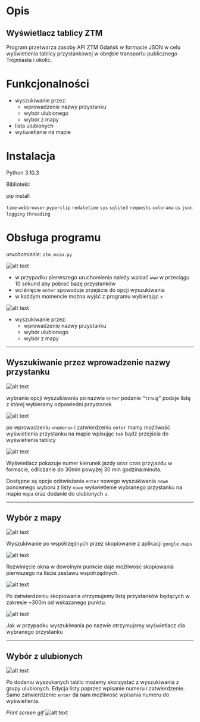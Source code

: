 # Opis 
## **Wyświetlacz tablicy ZTM**
Program przetwarza zasoby API ZTM Gdańsk w formacie JSON w celu wyświetlenia tablicy przystankowej w obrębie transportu publicznego Trójmiasta i okolic.

# Funkcjonalności
* wyszukiwanie przez:
    * wprowadzenie nazwy przystanku
    * wybór ulubionego
    * wybór z mapy
* lista ulubionych
* wyświetlanie na mapie

# Instalacja
Python 3.10.3

Biblioteki:

pip install

`time` `webbrowser` `pyperclip` `redatetime` `sys` `sqlite3` `requests` `colorama` `os` `json` `logging` `threading`

# Obsługa programu
*uruchomienie*:
`ztm_main.py`

![alt text](files/1.PNG)

* w przypadku pierwszego uruchomienia należy wpisać `www` w przeciągu 10 sekund aby pobrać bazę przystanków
* wciśnięcie `enter` spowoduje przejście do opcji wyszukiwania
* w każdym momencie można wyjść z programu wybierając `x`

![alt text](files/3.PNG)
* wyszukiwanie przez:
    * wprowadzenie nazwy przystanku
    * wybór ulubionego
    * wybór z mapy

---
## Wyszukiwanie przez wprowadzenie nazwy przystanku
![alt text](files/4_2.PNG)

wybranie opcji wyszukiwania po nazwie `enter` podanie `”traug”` podaje listę z której wybieramy odpowiedni przystanek

![alt text](files/4_3.PNG)

po wprowadzeniu `<numeru>` i zatwierdzeniu `enter` mamy możliwość wyświetlenia przystanku na mapie wpisując `tak` bądź przejścia do wyświetlenia tablicy


![alt text](files/4_4.PNG)

Wyświetlacz pokazuje numer kierunek jazdy oraz czas przyjazdu w formacie, odliczanie do 30min powyżej 30 min godzina:minuta.

Dostępne są opcje odświeżania `enter` nowego wyszukiwania `nowe` ponownego wyboru z listy `nowe` wyświetlenie wybranego przystanku na mapie `mapa` oraz dodanie do ulubionych `u`.

---
## Wybór z mapy
![alt text](files/5_1.PNG)

Wyszukiwanie po współrzędnych przez skopiowanie z aplikacji `google.maps`


![alt text](files/5_2.PNG)

Rozwinięcie okna w dowolnym punkcie daje możliwość skopiowania pierwszego na liście zestawu współrzędnych.


![alt text](files/5_3.PNG)

Po zatwierdzeniu skopiowania otrzymujemy listę przystanków będących w zakresie ~300m od wskazanego punktu.


![alt text](files/5_4.PNG)

Jak w przypadku wyszukiwania po nazwie otrzymujemy wyświetlacz dla wybranego przystanku

---
## Wybór z ulubionych
![alt text](files/6_1.PNG)

Po dodaniu wyszukanych tablic możemy skorzystać z wyszukiwania z grupy ulubionych.
Edycja listy poprzez wpisanie numeru i zatwierdzenie. 
Samo zatwierdzenie `enter` da nam możliwość wpisania numeru do wyświetlenia.


*Print screen gif*
![alt text](files/ztm_gif.gif)



